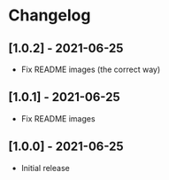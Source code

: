 # Changelog

## [1.0.2] - 2021-06-25

- Fix README images (the correct way)

## [1.0.1] - 2021-06-25

- Fix README images

## [1.0.0] - 2021-06-25

- Initial release
